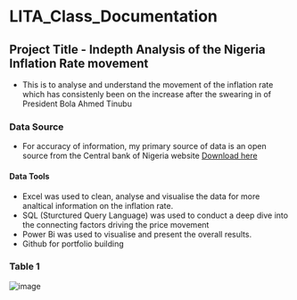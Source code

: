 # LITA_Class_Documentation

## Project Title - Indepth Analysis of the Nigeria Inflation Rate movement
- This is to analyse and understand the movement of the inflation rate which has consistenly been on the increase after the swearing in of President Bola Ahmed Tinubu

### Data Source
- For accuracy of information, my primary source of data is an open source from the Central bank of Nigeria website [Download here](https://www.cbn.gov.ng)

#### Data Tools
- Excel was used to clean, analyse and visualise the data for more analtical information on the inflation rate.
- SQL (Sturctured Query Language) was used to conduct a deep dive into the connecting factors driving the price movement
- Power Bi was used to visualise and present the overall results.
- Github for portfolio building
  
### Table 1

![image](https://github.com/user-attachments/assets/f9604ca1-aaba-4340-b56e-68f388fc4eaf)


